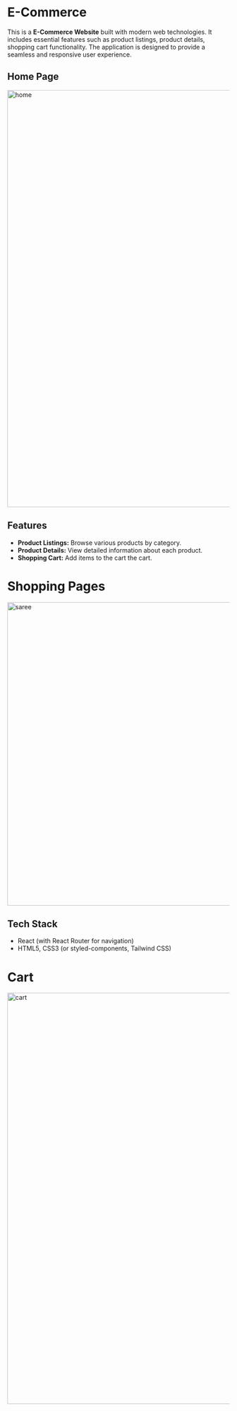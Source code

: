 # E-Commerce

This is a **E-Commerce Website** built with modern web technologies. It includes essential features such as product listings, product details, shopping cart functionality. The application is designed to provide a seamless and responsive user experience.

## Home Page

<img width="943" alt="home" src="https://github.com/user-attachments/assets/8102893d-7f77-47b0-bfee-1d66341aee5c">

## Features

- **Product Listings:** Browse various products by category.
- **Product Details:** View detailed information about each product.
- **Shopping Cart:** Add items to the cart the cart.

# Shopping Pages

<img width="686" alt="saree" src="https://github.com/user-attachments/assets/2ac9418b-cdd9-4368-9b58-b3f535429506">

## Tech Stack

  - React (with React Router for navigation)
  - HTML5, CSS3 (or styled-components, Tailwind CSS)

# Cart
<img width="930" alt="cart" src="https://github.com/user-attachments/assets/e64426d9-8da1-407a-8afa-d2d06c32ac0c">
